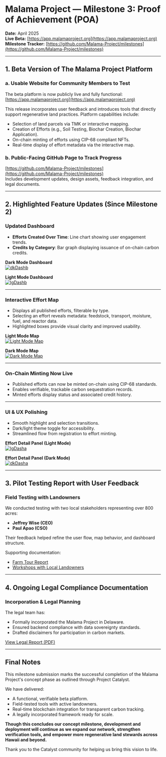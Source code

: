 
# Malama Project — Milestone 3: Proof of Achievement (POA)

**Date:** April 2025  
**Live Beta:** [https://app.malamaproject.org](https://app.malamaproject.org)  
**Milestone Tracker:** [https://github.com/Malama-Project/milestones](https://github.com/Malama-Project/milestones)

---

## 1. Beta Version of The Malama Project Platform

### a. Usable Website for Community Members to Test

The beta platform is now publicly live and fully functional:  
[https://app.malamaproject.org](https://app.malamaproject.org)

This release incorporates user feedback and introduces tools that directly support regenerative land practices. Platform capabilities include:

- Selection of land parcels via TMK or interactive mapping.
- Creation of Efforts (e.g., Soil Testing, Biochar Creation, Biochar Application).
- On-chain minting of efforts using CIP-68 compliant NFTs.
- Real-time display of effort metadata via the interactive map.

### b. Public-Facing GitHub Page to Track Progress

[https://github.com/Malama-Project/milestones](https://github.com/Malama-Project/milestones)  
Includes development updates, design assets, feedback integration, and legal documents.

---

## 2. Highlighted Feature Updates (Since Milestone 2)

### Updated Dashboard

- **Efforts Created Over Time**: Line chart showing user engagement trends.
- **Credits by Category**: Bar graph displaying issuance of on-chain carbon credits.

**Dark Mode Dashboard**  
[![dkDashb](https://github.com/Malama-Project/milestones/blob/main/UI.UX/Beta_UI_Updates/dkDashb.png)](https://github.com/Malama-Project/milestones/blob/main/UI.UX/Beta_UI_Updates/dkDashb.png)

**Light Mode Dashboard**  
[![lgDashb](https://github.com/Malama-Project/milestones/blob/main/UI.UX/Beta_UI_Updates/lgDashb.png)](https://github.com/Malama-Project/milestones/blob/main/UI.UX/Beta_UI_Updates/lgDashb.png)

---

### Interactive Effort Map

- Displays all published efforts, filterable by type.
- Selecting an effort reveals metadata: feedstock, transport, moisture, fuel, and reactor data.
- Highlighted boxes provide visual clarity and improved usability.

**Light Mode Map**  
[![Light Mode Map](https://github.com/Malama-Project/milestones/blob/main/UI.UX/Beta_UI_Updates/lteffortmap.png)](https://github.com/Malama-Project/milestones/blob/main/UI.UX/Beta_UI_Updates/lteffortmap.png)

**Dark Mode Map**  
[![Dark Mode Map](https://github.com/Malama-Project/milestones/blob/main/UI.UX/Beta_UI_Updates/dkeffortmap.png)](https://github.com/Malama-Project/milestones/blob/main/UI.UX/Beta_UI_Updates/dkeffortmap.png)

---

### On-Chain Minting Now Live

- Published efforts can now be minted on-chain using CIP-68 standards.
- Enables verifiable, trackable carbon sequestration records.
- Minted efforts display status and associated credit history.

---

### UI & UX Polishing

- Smooth highlight and selection transitions.
- Dark/light theme toggle for accessibility.
- Streamlined flow from registration to effort minting.

**Effort Detail Panel (Light Mode)**  
[![lgDasha](https://github.com/Malama-Project/milestones/blob/main/UI.UX/Beta_UI_Updates/lgDasha.png)](https://github.com/Malama-Project/milestones/blob/main/UI.UX/Beta_UI_Updates/lgDasha.png)

**Effort Detail Panel (Dark Mode)**  
[![dkDasha](https://github.com/Malama-Project/milestones/blob/main/UI.UX/Beta_UI_Updates/dkDasha.png)](https://github.com/Malama-Project/milestones/blob/main/UI.UX/Beta_UI_Updates/dkDasha.png)

---

## 3. Pilot Testing Report with User Feedback

### Field Testing with Landowners

We conducted testing with two local stakeholders representing over 800 acres:
- **Jeffrey Wise (CEO)**  
- **Paul Apao (CSO)**

Their feedback helped refine the user flow, map behavior, and dashboard structure.

Supporting documentation:
- [Farm Tour Report](https://github.com/Malama-Project/milestones/blob/main/Farm_Tours/FarmTourReport.md)
- [Workshops with Local Landowners](https://github.com/Malama-Project/milestones/blob/main/Workshops%20with%20Local%20Landowners/workshops_with_local_landowners.md)

---

## 4. Ongoing Legal Compliance Documentation

### Incorporation & Legal Planning

The legal team has:

- Formally incorporated the Malama Project in Delaware.
- Ensured backend compliance with data sovereignty standards.
- Drafted disclaimers for participation in carbon markets.

[View Legal Report (PDF)](https://github.com/Malama-Project/milestones/blob/main/Legal/Malama%20Project%20Structure%20Status%20and%20Implementation%20Plan.pdf)

---

## Final Notes

This milestone submission marks the successful completion of the Malama Project's concept phase as outlined through Project Catalyst.

We have delivered:

- A functional, verifiable beta platform.
- Field-tested tools with active landowners.
- Real-time blockchain integration for transparent carbon tracking.
- A legally incorporated framework ready for scale.

**Though this concludes our concept milestone, development and deployment will continue as we expand our network, strengthen verification tools, and empower more regenerative land stewards across Hawaii and beyond.**

Thank you to the Catalyst community for helping us bring this vision to life.
